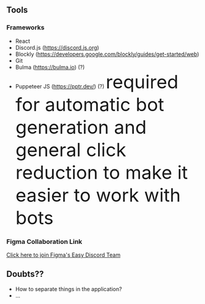 
## Tools

### Frameworks
- React
- Discord.js (https://discord.js.org)
- Blockly (https://developers.google.com/blockly/guides/get-started/web)
- Git
- Bulma (https://bulma.io) (?) 
- Puppeteer JS (https://pptr.dev/) (?) <font size = "8">required for automatic bot generation and general click reduction to make it easier to work with bots</font>
### Figma Collaboration Link
[Click here to join Figma's Easy Discord Team](https://www.figma.com/file/CUFgIn8IB08OqN0sUSQJMz/Easy-Discord?type=design&node-id=0%3A1&t=dYCPOwzNPzpY8MlE-1)

## Doubts??
- How to separate things in the application?
- ...
